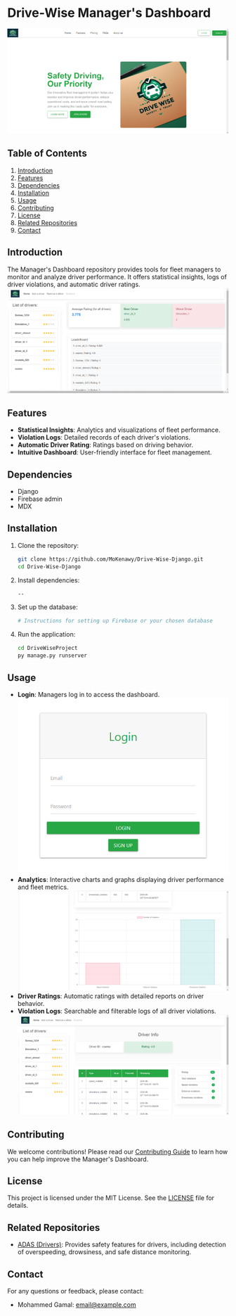 
# Drive-Wise Manager's Dashboard

![Landing Page](https://github.com/MoKenawy/Drive-Wise-Django/blob/main/Drive-wise%20Dashboard%20Docs/Home%20Page.png)

## Table of Contents

1. [Introduction](#introduction)
2. [Features](#features)
3. [Dependencies](#dependencies)
4. [Installation](#installation)
5. [Usage](#usage)
6. [Contributing](#contributing)
7. [License](#license)
8. [Related Repositories](#related-repositories)
9. [Contact](#contact)

## Introduction

The Manager's Dashboard repository provides tools for fleet managers to monitor and analyze driver performance. It offers statistical insights, logs of driver violations, and automatic driver ratings.
![Dashboard](https://github.com/MoKenawy/Drive-Wise-Django/blob/main/Drive-wise%20Dashboard%20Docs/Dashboard.png)

## Features

- **Statistical Insights**: Analytics and visualizations of fleet performance.
- **Violation Logs**: Detailed records of each driver's violations.
- **Automatic Driver Rating**: Ratings based on driving behavior.
- **Intuitive Dashboard**: User-friendly interface for fleet management.

## Dependencies

- Django
- Firebase admin
- MDX

## Installation

1. Clone the repository:
   ```bash
   git clone https://github.com/MoKenawy/Drive-Wise-Django.git
   cd Drive-Wise-Django
   ```

2. Install dependencies:
   ```bash
   --
   ```

3. Set up the database:
   ```bash
   # Instructions for setting up Firebase or your chosen database
   ```

4. Run the application:
   ```bash
   cd DriveWiseProject
   py manage.py runserver
   ```

## Usage

- **Login**: Managers log in to access the dashboard.
![Login](https://github.com/MoKenawy/Drive-Wise-Django/blob/main/Drive-wise%20Dashboard%20Docs/Login%20(new).png)
- **Analytics**: Interactive charts and graphs displaying driver performance and fleet metrics.
![Stats](https://github.com/MoKenawy/Drive-Wise-Django/blob/main/Drive-wise%20Dashboard%20Docs/Driver%20Details%202.png)
- **Driver Ratings**: Automatic ratings with detailed reports on driver behavior.
- **Violation Logs**: Searchable and filterable logs of all driver violations.
![Violations Logging](https://github.com/MoKenawy/Drive-Wise-Django/blob/main/Drive-wise%20Dashboard%20Docs/Driver%20details.png)

## Contributing

We welcome contributions! Please read our [Contributing Guide](CONTRIBUTING.md) to learn how you can help improve the Manager's Dashboard.

## License

This project is licensed under the MIT License. See the [LICENSE](LICENSE) file for details.

## Related Repositories

- [ADAS (Drivers)](https://github.com/MoKenawy/Driving-Station/): Provides safety features for drivers, including detection of overspeeding, drowsiness, and safe distance monitoring.

## Contact

For any questions or feedback, please contact:
- Mohammed Gamal: [email@example.com](mailto:email@example.com)
